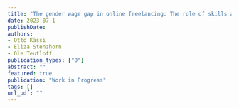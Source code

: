 ```yaml
---
title: "The gender wage gap in online freelancing: The role of skills and application behavior"
date: 2023-07-1
publishDate: 
authors:
- Otto Kässi
- Eliza Stenzhorn
- Ole Teutloff
publication_types: ["0"]
abstract: ""
featured: true
publication: "Work in Progress"
tags: []
url_pdf: ""
---
```


